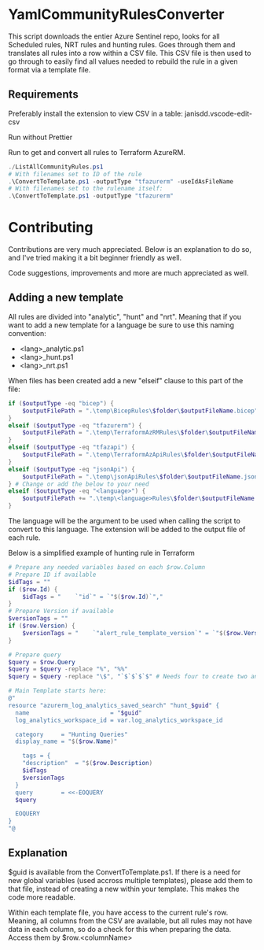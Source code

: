 # YamlCommunityRulesConverter
This script downloads the entier Azure Sentinel repo, looks for all Scheduled rules, NRT rules and hunting rules. Goes through them and translates all rules into a row within a CSV file. This CSV file is then used to go through to easily find all values needed to rebuild the rule in a given format via a template file.

## Requirements
Preferably install the extension to view CSV in a table: janisdd.vscode-edit-csv

Run without Prettier

Run to get and convert all rules to Terraform AzureRM.
```powershell
./ListAllCommunityRules.ps1
# With filenames set to ID of the rule
.\ConvertToTemplate.ps1 -outputType "tfazurerm" -useIdAsFileName
# With filenames set to the rulename itself:
.\ConvertToTemplate.ps1 -outputType "tfazurerm"
```


# Contributing
Contributions are very much appreciated. Below is an explanation to do so, and I've tried making it a bit beginner friendly as well.

Code suggestions, improvements and more are much appreciated as well.

## Adding a new template
All rules are divided into "analytic", "hunt" and "nrt". Meaning that if you want to add a new template for a language be sure to use this naming convention:
- \<lang\>_analytic.ps1
- \<lang\>_hunt.ps1
- \<lang\>_nrt.ps1

When files has been created add a new "elseif" clause to this part of the file:
```powershell
if ($outputType -eq "bicep") {
    $outputFilePath = ".\temp\BicepRules\$folder\$outputFileName.bicep"
}
elseif ($outputType -eq "tfazurerm") {
    $outputFilePath = ".\temp\TerraformAzRMRules\$folder\$outputFileName.tf"
}
elseif ($outputType -eq "tfazapi") {
    $outputFilePath = ".\temp\TerraformAzApiRules\$folder\$outputFileName.tf"
}
elseif ($outputType -eq "jsonApi") {
    $outputFilePath = ".\temp\jsonApiRules\$folder\$outputFileName.json"
} # Change or add the below to your need
elseif ($outputType -eq "<language>") {
    $outputFilePath += ".\temp\<language>Rules\$folder\$outputFileName.<extension>"
}
```
The language will be the argument to be used when calling the script to convert to this language. The extension will be added to the output file of each rule.

Below is a simplified example of hunting rule in Terraform
```powershell
# Prepare any needed variables based on each $row.Column
# Prepare ID if available
$idTags = ""
if ($row.Id) {
    $idTags = "    `"id`" = `"$($row.Id)`","
}
# Prepare Version if available
$versionTags = ""
if ($row.Version) {
    $versionTags = "    `"alert_rule_template_version`" = `"$($row.Version)`""
}

# Prepare query
$query = $row.Query
$query = $query -replace "%", "%%" 
$query = $query -replace "\$", "`$`$`$`$" # Needs four to create two and escaping differs when used like this

# Main Template starts here:
@"
resource "azurerm_log_analytics_saved_search" "hunt_$guid" {
  name                       = "$guid"
  log_analytics_workspace_id = var.log_analytics_workspace_id

  category     = "Hunting Queries"
  display_name = "$($row.Name)"

    tags = {
    "description"  = "$($row.Description)
    $idTags
    $versionTags
  }
  query        = <<-EOQUERY
  $query

  EOQUERY
}
"@
```

## Explanation
$guid is available from the ConvertToTemplate.ps1. If there is a need for new global variables (used accross multiple templates), please add them to that file, instead of creating a new within your template. This makes the code more readable.

Within each template file, you have access to the current rule's row. Meaning, all columns from the CSV are available, but all rules may not have data in each column, so do a check for this when preparing the data. Access them by $row.\<columnName\>